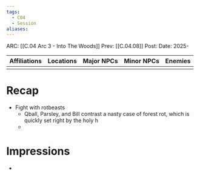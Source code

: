 ```yaml
---
tags:
  - C04
  - Session
aliases:
---
```

ARC: [[C.04 Arc 3 - Into The Woods]]
Prev: [[C.04.08]]
Post: 
Date: 2025-

| Affiliations | Locations | Major NPCs | Minor NPCs |  Enemies   | 
| ----------------- | ------------ | --------- | ---------- | ---------- |
|                   |              |           |            |             |

   # Recap
   - Fight with rotbeasts
	   - Qball, Parsley, and Bill contrast a nasty case of forest rot, which is quickly set right by the holy h
	   - 

   # Impressions
   - 